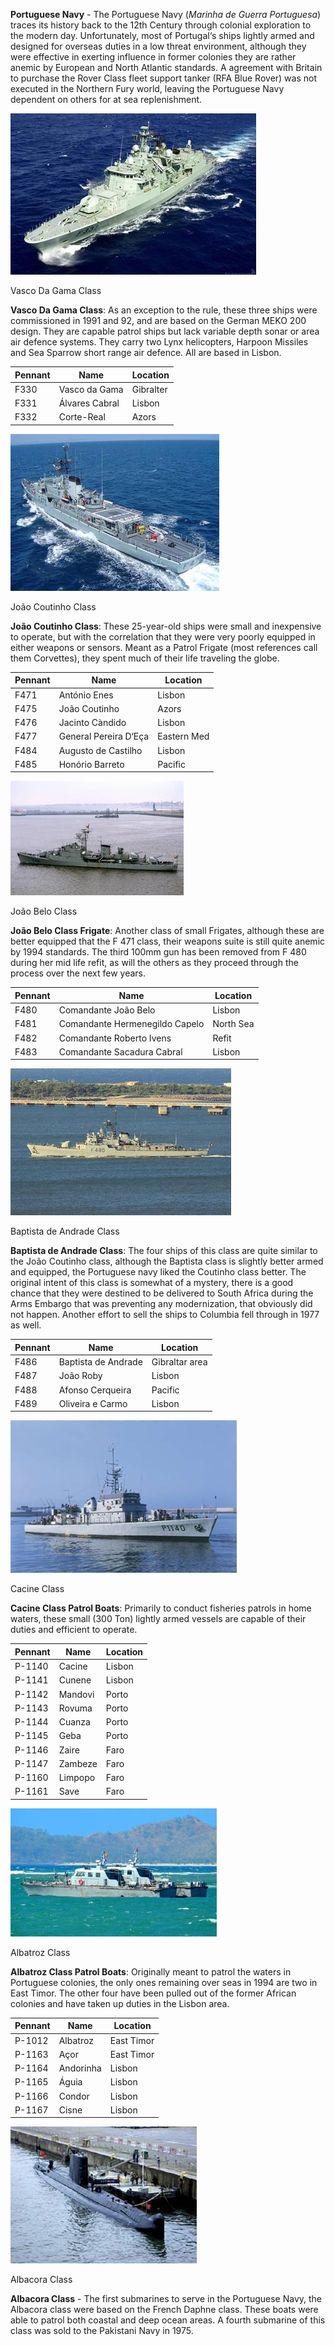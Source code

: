 **Portuguese Navy** - The Portuguese Navy (_Marinha de Guerra Portuguesa_) traces its history back to the 12th Century through colonial exploration to the modern day. Unfortunately, most of Portugal‘s ships lightly armed and designed for overseas duties in a low threat environment, although they were effective in exerting influence in former colonies they are rather anemic by European and North Atlantic standards. A agreement with Britain to purchase the Rover Class fleet support tanker (RFA Blue Rover) was not executed in the Northern Fury world, leaving the Portuguese Navy dependent on others for at sea replenishment.

![](/assets/images/nato/pt/nv/image001.jpg)

Vasco Da Gama Class

**Vasco Da Gama Class**: As an exception to the rule, these three ships were commissioned in 1991 and 92, and are based on the German MEKO 200 design. They are capable patrol ships but lack variable depth sonar or area air defence systems. They carry two Lynx helicopters, Harpoon Missiles and Sea Sparrow short range air defence. All are based in Lisbon.

| Pennant | Name           | Location  |
| ------- | -------------- | --------- |
| F330    | Vasco da Gama  | Gibralter |
| F331    | Álvares Cabral | Lisbon    |
| F332    | Corte-Real     | Azors     |

![](/assets/images/nato/pt/nv/image004.jpg)

João Coutinho Class

**João Coutinho Class**: These 25-year-old ships were small and inexpensive to operate, but with the correlation that they were very poorly equipped in either weapons or sensors. Meant as a Patrol Frigate (most references call them Corvettes), they spent much of their life traveling the globe.

| Pennant | Name                  | Location    |
| ------- | --------------------- | ----------- |
| F471    | António Enes          | Lisbon      |
| F475    | João Coutinho         | Azors       |
| F476    | Jacinto Càndido       | Lisbon      |
| F477    | General Pereira D‘Eça | Eastern Med |
| F484    | Augusto de Castilho   | Lisbon      |
| F485    | Honório Barreto       | Pacific     |

![](/assets/images/nato/pt/nv/image006.jpg)

João Belo Class

**João Belo Class Frigate**: Another class of small Frigates, although these are better equipped that the F 471 class, their weapons suite is still quite anemic by 1994 standards. The third 100mm gun has been removed from F 480 during her mid life refit, as will the others as they proceed through the process over the next few years.

| Pennant | Name                           | Location  |
| ------- | ------------------------------ | --------- |
| F480    | Comandante João Belo           | Lisbon    |
| F481    | Comandante Hermenegildo Capelo | North Sea |
| F482    | Comandante Roberto Ivens       | Refit     |
| F483    | Comandante Sacadura Cabral     | Lisbon    |

![](/assets/images/nato/pt/nv/image008.jpg)

Baptista de Andrade Class

**Baptista de Andrade Class**: The four ships of this class are quite similar to the João Coutinho class, although the Baptista class is slightly better armed and equipped, the Portuguese navy liked the Coutinho class better. The original intent of this class is somewhat of a mystery, there is a good chance that they were destined to be delivered to South Africa during the Arms Embargo that was preventing any modernization, that obviously did not happen. Another effort to sell the ships to Columbia fell through in 1977 as well.

| Pennant | Name                | Location       |
| ------- | ------------------- | -------------- |
| F486    | Baptista de Andrade | Gibraltar area |
| F487    | João Roby           | Lisbon         |
| F488    | Afonso Cerqueira    | Pacific        |
| F489    | Oliveira e Carmo    | Lisbon         |

![](/assets/images/nato/pt/nv/image010.jpg)

Cacine Class

**Cacine Class Patrol Boats**: Primarily to conduct fisheries patrols in home waters, these small (300 Ton) lightly armed vessels are capable of their duties and efficient to operate.

| Pennant | Name    | Location |
| ------- | ------- | -------- |
| P-1140  | Cacine  | Lisbon   |
| P-1141  | Cunene  | Lisbon   |
| P-1142  | Mandovi | Porto    |
| P-1143  | Rovuma  | Porto    |
| P-1144  | Cuanza  | Porto    |
| P-1145  | Geba    | Porto    |
| P-1146  | Zaire   | Faro     |
| P-1147  | Zambeze | Faro     |
| P-1160  | Limpopo | Faro     |
| P-1161  | Save    | Faro     |

![](/assets/images/nato/pt/nv/image012.jpg)

Albatroz Class

**Albatroz Class Patrol Boats**: Originally meant to patrol the waters in Portuguese colonies, the only ones remaining over seas in 1994 are two in East Timor. The other four have been pulled out of the former African colonies and have taken up duties in the Lisbon area.

| Pennant | Name      | Location   |
| ------- | --------- | ---------- |
| P-1012  | Albatroz  | East Timor |
| P-1163  | Açor      | East Timor |
| P-1164  | Andorinha | Lisbon     |
| P-1165  | Águia     | Lisbon     |
| P-1166  | Condor    | Lisbon     |
| P-1167  | Cisne     | Lisbon     |

![](/assets/images/nato/pt/nv/image014.jpg)

Albacora Class

**Albacora Class** - The first submarines to serve in the Portuguese Navy, the Albacora class were based on the French Daphne class. These boats were able to patrol both coastal and deep ocean areas. A fourth submarine of this class was sold to the Pakistani Navy in 1975.
